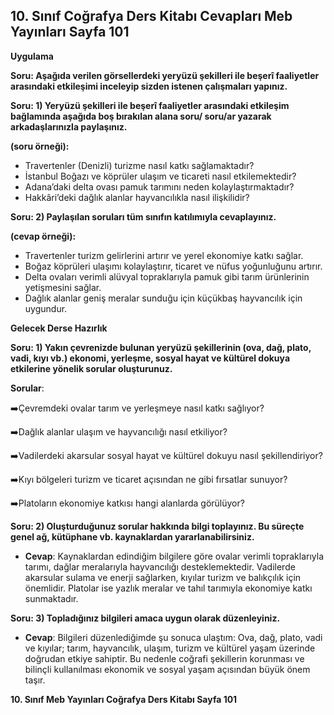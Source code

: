 ## 10. Sınıf Coğrafya Ders Kitabı Cevapları Meb Yayınları Sayfa 101

**Uygulama**

**Soru: Aşağıda verilen görsellerdeki yeryüzü şekilleri ile beşerî faaliyetler arasındaki etkileşimi inceleyip sizden istenen çalışmaları yapınız.**

**Soru: 1) Yeryüzü şekilleri ile beşerî faaliyetler arasındaki etkileşim bağlamında aşağıda boş bırakılan alana soru/ soru/ar yazarak arkadaşlarınızla paylaşınız.**

**(soru örneği):**

* Travertenler (Denizli) turizme nasıl katkı sağlamaktadır?
* İstanbul Boğazı ve köprüler ulaşım ve ticareti nasıl etkilemektedir?
* Adana’daki delta ovası pamuk tarımını neden kolaylaştırmaktadır?
* Hakkâri’deki dağlık alanlar hayvancılıkla nasıl ilişkilidir?

**Soru: 2) Paylaşılan soruları tüm sınıfın katılımıyla cevaplayınız.**

**(cevap örneği):**

* Travertenler turizm gelirlerini artırır ve yerel ekonomiye katkı sağlar.
* Boğaz köprüleri ulaşımı kolaylaştırır, ticaret ve nüfus yoğunluğunu artırır.
* Delta ovaları verimli alüvyal topraklarıyla pamuk gibi tarım ürünlerinin yetişmesini sağlar.
* Dağlık alanlar geniş meralar sunduğu için küçükbaş hayvancılık için uygundur.

**Gelecek Derse Hazırlık**

**Soru: 1) Yakın çevrenizde bulunan yeryüzü şekillerinin (ova, dağ, plato, vadi, kıyı vb.) ekonomi, yerleşme, sosyal hayat ve kültürel dokuya etkilerine yönelik sorular oluşturunuz.**

**Sorular**:

➡️Çevremdeki ovalar tarım ve yerleşmeye nasıl katkı sağlıyor?

➡️Dağlık alanlar ulaşım ve hayvancılığı nasıl etkiliyor?

➡️Vadilerdeki akarsular sosyal hayat ve kültürel dokuyu nasıl şekillendiriyor?

➡️Kıyı bölgeleri turizm ve ticaret açısından ne gibi fırsatlar sunuyor?

➡️Platoların ekonomiye katkısı hangi alanlarda görülüyor?

**Soru: 2) Oluşturduğunuz sorular hakkında bilgi toplayınız. Bu süreçte genel ağ, kütüphane vb. kaynaklardan yararlanabilirsiniz.**

* **Cevap**: Kaynaklardan edindiğim bilgilere göre ovalar verimli topraklarıyla tarımı, dağlar meralarıyla hayvancılığı desteklemektedir. Vadilerde akarsular sulama ve enerji sağlarken, kıyılar turizm ve balıkçılık için önemlidir. Platolar ise yazlık meralar ve tahıl tarımıyla ekonomiye katkı sunmaktadır.

**Soru: 3) Topladığınız bilgileri amaca uygun olarak düzenleyiniz.**

* **Cevap**: Bilgileri düzenlediğimde şu sonuca ulaştım: Ova, dağ, plato, vadi ve kıyılar; tarım, hayvancılık, ulaşım, turizm ve kültürel yaşam üzerinde doğrudan etkiye sahiptir. Bu nedenle coğrafi şekillerin korunması ve bilinçli kullanılması ekonomik ve sosyal yaşam açısından büyük önem taşır.

**10. Sınıf Meb Yayınları Coğrafya Ders Kitabı Sayfa 101**